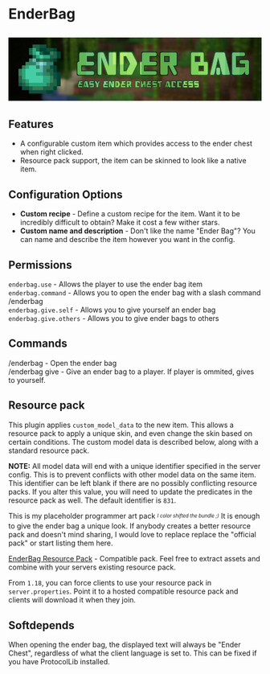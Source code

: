 # EnderBag
![A plugin for easy ender chest access](Web/banner.png)
---
## Features
- A configurable custom item which provides access to the ender chest when right clicked.
- Resource pack support, the item can be skinned to look like a native item.

## Configuration Options
- **Custom recipe** - Define a custom recipe for the item. Want it to be incredibly difficult to obtain? Make it cost a few wither stars.
- **Custom name and description** - Don't like the name "Ender Bag"? You can name and describe the item however you want in the config.

## Permissions
`enderbag.use` - Allows the player to use the ender bag item  
`enderbag.command` - Allows you to open the ender bag with a slash command /enderbag  
`enderbag.give.self` - Allows you to give yourself an ender bag  
`enderbag.give.others` - Allows you to give ender bags to others  

## Commands
/enderbag - Open the ender bag  
/enderbag give <player> - Give an ender bag to a player. If player is ommited, gives to yourself.  

## Resource pack
This plugin applies `custom_model_data` to the new item. This allows a resource pack to apply a unique skin, and even change the skin based on certain conditions. The custom model data is described below, along with a standard resource pack. 

**NOTE:** All model data will end with a unique identifier specified in the server config. This is to prevent conflicts with other model data on the same item. This identifier can be left blank if there are no possibly conflicting resource packs. If you alter this value, you will need to update the predicates in the resource pack as well. The default identifier is `831`.

This is my placeholder programmer art pack <sub><sup>*I color shifted the bundle ;)*</sup></sub> It is enough to give the ender bag a unique look. If anybody creates a better
resource pack and doesn't mind sharing, I would love to replace replace the "official pack" or start listing them here.

[EnderBag Resource Pack](https://drive.google.com/file/d/1vIv1Z1259-t373P2_PKatjWAa9zHaqwh/view?usp=sharing) - Compatible pack. Feel free to extract assets and combine with your servers existing resource pack.

From `1.18`, you can force clients to use your resource pack in `server.properties`. Point it to a hosted compatible resource pack and clients will download it when they join.

## Softdepends
When opening the ender bag, the displayed text will always be "Ender Chest", regardless of what the client language is set to. This can be fixed if you have ProtocolLib installed.